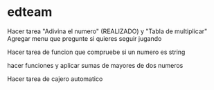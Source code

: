 # edteam

Hacer tarea "Adivina el numero" (REALIZADO) y "Tabla de multiplicar"
Agregar menu que pregunte si quieres seguir jugando

Hacer tarea de funcion que compruebe si un numero es string

hacer funciones y aplicar sumas de mayores de dos numeros

Hacer tarea de cajero automatico
